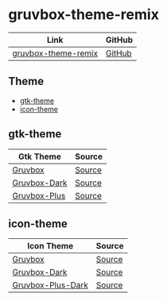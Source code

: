 

# gruvbox-theme-remix

| Link | GitHub |
| --- | --- |
| [gruvbox-theme-remix](https://samwhelp.github.io/gruvbox-theme-remix/) | [GitHub](https://github.com/samwhelp/gruvbox-theme-remix) |


## Theme

* [gtk-theme](#gtk-theme)
* [icon-theme](#icon-theme)


## gtk-theme

| Gtk Theme | Source |
| --- | --- |
| [Gruvbox](https://github.com/samwhelp/gruvbox-theme-remix/tree/main/asset/overlay/usr/share/themes/Gruvbox) | [Source](https://github.com/archcraft-os/archcraft-themes/tree/main/archcraft-gtk-theme-gruvbox/files/Gruvbox) |
| [Gruvbox-Dark](https://github.com/samwhelp/gruvbox-theme-remix/tree/main/asset/overlay/usr/share/themes/Gruvbox-Dark) | [Source](https://github.com/jmattheis/gruvbox-dark-gtk) |
| [Gruvbox-Plus](https://github.com/samwhelp/gruvbox-theme-remix/tree/main/asset/overlay/usr/share/themes/Gruvbox-Plus) | [Source](https://github.com/SylEleuth/gruvbox-plus-gtk) |


## icon-theme

| Icon Theme | Source |
| --- | --- |
| [Gruvbox](https://github.com/samwhelp/gruvbox-theme-remix/tree/main/asset/overlay/usr/share/icons/Gruvbox-Dark) | [Source](https://www.opencode.net/adhe/gruvboxplasma/-/tree/master/icons/Gruvbox?ref_type=heads) |
| [Gruvbox-Dark](https://github.com/samwhelp/gruvbox-theme-remix/tree/main/asset/overlay/usr/share/icons/Gruvbox-Dark) | [Source](https://github.com/jmattheis/gruvbox-dark-icons-gtk) |
| [Gruvbox-Plus-Dark](https://github.com/samwhelp/gruvbox-theme-remix/tree/main/asset/overlay/usr/share/icons/Gruvbox-Plus-Dark) | [Source](https://github.com/SylEleuth/gruvbox-plus-icon-pack) |
